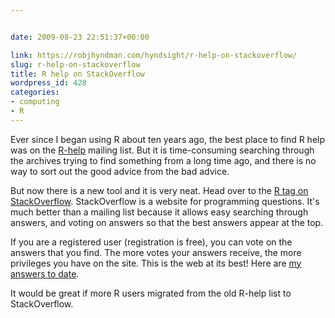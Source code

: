 ```yaml
---


date: 2009-08-23 22:51:37+00:00

link: https://robjhyndman.com/hyndsight/r-help-on-stackoverflow/
slug: r-help-on-stackoverflow
title: R help on StackOverflow
wordpress_id: 428
categories:
- computing
- R
---
```


Ever since I began using R about ten years ago, the best place to find R help was on the [R-help](https://stat.ethz.ch/mailman/listinfo/r-help) mailing list. But it is time-consuming searching through the archives trying to find something from a long time ago, and there is no way to sort out the good advice from the bad advice.

But now there is a new tool and it is very neat. Head over to the [R tag on StackOverflow](http://stackoverflow.com/questions/tagged/r). StackOverflow is a website for programming questions. It's much better than a mailing list because it allows easy searching through answers, and voting on answers so that the best answers appear at the top.

If you are a registered user (registration is free), you can vote on the answers that you find. The more votes your answers receive, the more privileges you have on the site. This is the web at its best! Here are [my answers to date](http://stackoverflow.com/users/144157/rob-hyndman).

It would be great if more R users migrated from the old R-help list to StackOverflow.
